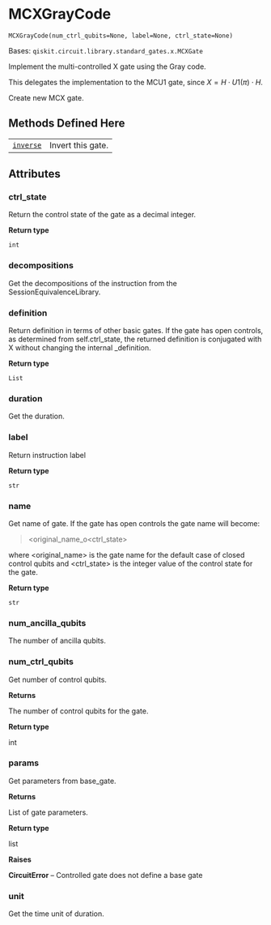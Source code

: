 # MCXGrayCode

<span id="undefined" />

`MCXGrayCode(num_ctrl_qubits=None, label=None, ctrl_state=None)`

Bases: `qiskit.circuit.library.standard_gates.x.MCXGate`

Implement the multi-controlled X gate using the Gray code.

This delegates the implementation to the MCU1 gate, since $X = H \cdot U1(\pi) \cdot H$.

Create new MCX gate.

## Methods Defined Here

|                                                                                                                                                 |                   |
| ----------------------------------------------------------------------------------------------------------------------------------------------- | ----------------- |
| [`inverse`](qiskit.circuit.library.MCXGrayCode.inverse#qiskit.circuit.library.MCXGrayCode.inverse "qiskit.circuit.library.MCXGrayCode.inverse") | Invert this gate. |

## Attributes

<span id="undefined" />

### ctrl\_state

Return the control state of the gate as a decimal integer.

**Return type**

`int`

<span id="undefined" />

### decompositions

Get the decompositions of the instruction from the SessionEquivalenceLibrary.

<span id="undefined" />

### definition

Return definition in terms of other basic gates. If the gate has open controls, as determined from self.ctrl\_state, the returned definition is conjugated with X without changing the internal \_definition.

**Return type**

`List`

<span id="undefined" />

### duration

Get the duration.

<span id="undefined" />

### label

Return instruction label

**Return type**

`str`

<span id="undefined" />

### name

Get name of gate. If the gate has open controls the gate name will become:

> \<original\_name\_o\<ctrl\_state>

where \<original\_name> is the gate name for the default case of closed control qubits and \<ctrl\_state> is the integer value of the control state for the gate.

**Return type**

`str`

<span id="undefined" />

### num\_ancilla\_qubits

The number of ancilla qubits.

<span id="undefined" />

### num\_ctrl\_qubits

Get number of control qubits.

**Returns**

The number of control qubits for the gate.

**Return type**

int

<span id="undefined" />

### params

Get parameters from base\_gate.

**Returns**

List of gate parameters.

**Return type**

list

**Raises**

**CircuitError** – Controlled gate does not define a base gate

<span id="undefined" />

### unit

Get the time unit of duration.
